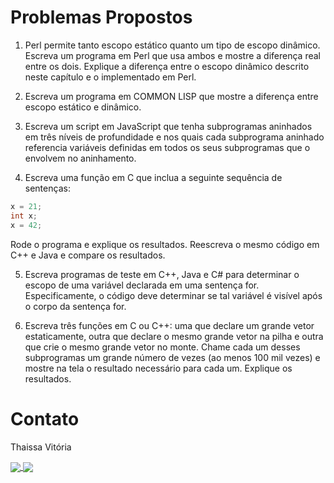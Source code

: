 # Problemas Propostos

1. Perl permite tanto escopo estático quanto um tipo de escopo dinâmico. Escreva um programa em Perl que usa ambos e mostre a diferença real entre os dois. Explique a diferença entre o escopo dinâmico descrito neste capítulo e o implementado em Perl.

2. Escreva um programa em COMMON LISP que mostre a diferença entre escopo estático e dinâmico.

3. Escreva um script em JavaScript que tenha subprogramas aninhados em três níveis de profundidade e nos quais cada subprograma aninhado referencia variáveis definidas em todos os seus subprogramas que o envolvem no aninhamento.

4. Escreva uma função em C que inclua a seguinte sequência de sentenças:

```C
x = 21;
int x;
x = 42;
```
Rode o programa e explique os resultados. Reescreva o mesmo código em C++ e Java e compare os resultados.

5. Escreva programas de teste em C++, Java e C# para determinar o escopo de uma variável declarada em uma sentença for. Especificamente, o código deve determinar se tal variável é visível após o corpo da sentença for.

6. Escreva três funções em C ou C++: uma que declare um grande vetor estaticamente, outra que declare o mesmo grande vetor na pilha e outra que crie o mesmo grande vetor no monte. Chame cada um desses subprogramas um grande número de vezes (ao menos 100 mil vezes) e mostre na tela o resultado necessário para cada um. Explique os resultados.

# Contato

<div>
<p align="justify"> Thaissa Vitória</p>
<a href="https://t.me/thaissadaldegan">
<img align="center"  src="https://img.shields.io/badge/Telegram-2CA5E0?style=for-the-badge&logo=telegram&logoColor=white"/> 

<a href="https://www.linkedin.com/in/thaissa-vitoria-daldegan-6a84b9153/">
<img align="center"  src="https://img.shields.io/badge/LinkedIn-0077B5?style=for-the-badge&logo=linkedin&logoColor=white"/>
</a>
</div>
